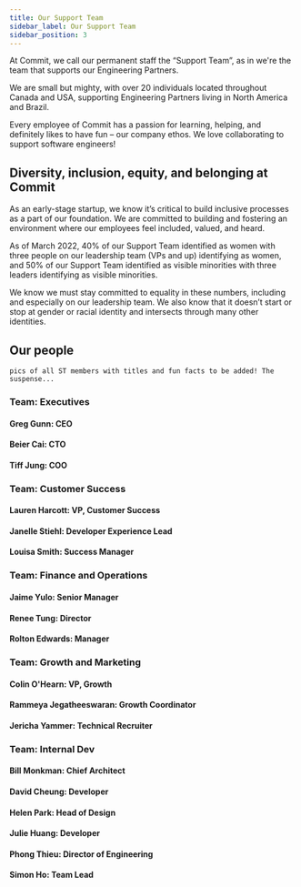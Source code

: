 ```yaml
---
title: Our Support Team
sidebar_label: Our Support Team
sidebar_position: 3
---
```


At Commit, we call our permanent staff the “Support Team”, as in we're the team that supports our Engineering Partners. 

We are small but mighty, with over 20 individuals located throughout Canada and USA, supporting Engineering Partners living in North America and Brazil. 

Every employee of Commit has a passion for learning, helping, and definitely likes to have fun – our company ethos. We love collaborating to support software engineers! 

## Diversity, inclusion, equity, and belonging at Commit

As an early-stage startup, we know it’s critical to build inclusive processes as a part of our foundation. We are committed to building and fostering an environment where our employees feel included, valued, and heard. 

As of March 2022, 40% of our Support Team identified as women with three people on our leadership team (VPs and up) identifying as women, and 50% of our Support Team identified as visible minorities with three leaders identifying as visible minorities. 

We know we must stay committed to equality in these numbers, including and especially on our leadership team. We also know that it doesn’t start or stop at gender or racial identity and intersects through many other identities.

## Our people

```
pics of all ST members with titles and fun facts to be added! The suspense... 
```

### Team: Executives

#### Greg Gunn: CEO
#### Beier Cai: CTO
#### Tiff Jung: COO

### Team: Customer Success

#### Lauren Harcott: VP, Customer Success
#### Janelle Stiehl: Developer Experience Lead
#### Louisa Smith: Success Manager

### Team: Finance and Operations

#### Jaime Yulo: Senior Manager
#### Renee Tung: Director
#### Rolton Edwards: Manager

### Team: Growth and Marketing

#### Colin O'Hearn: VP, Growth
#### Rammeya Jegatheeswaran: Growth Coordinator
#### Jericha Yammer: Technical Recruiter

### Team: Internal Dev

#### Bill Monkman: Chief Architect
#### David Cheung: Developer
#### Helen Park: Head of Design
#### Julie Huang: Developer
#### Phong Thieu: Director of Engineering
#### Simon Ho: Team Lead
